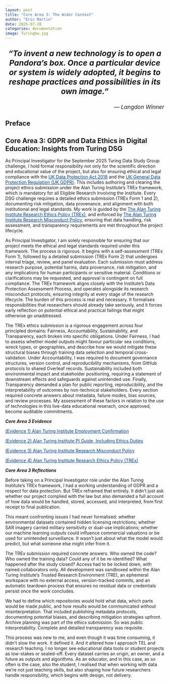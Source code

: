 ```yaml
---
layout: post
title: "Core Area 3: The Wider Context"
author: "Eric Martin"
date: 2025-07-28
categories: documentation
image: Turingbw.jpg
---
```

<p style="font-size: 1.75em; font-weight: bold; text-align: center;">
<em>“To invent a new technology is to open a Pandora’s box. Once a particular device or system is widely adopted, it begins to reshape practices and possibilities in its own image.”</em>
</p>

<p style="text-align: right; font-size: 1.25em;">
<em>— Langdon Winner</em>
</p>

## Preface

## Core Area 3: GDPR and Data Ethics in Digital Education: Insights from Turing DSG

As Principal Investigator for the September 2025 Turing Data Study Group challenge, I hold formal responsibility not only for the scientific direction and educational value of the project, but also for ensuring ethical and legal compliance with the <a href="https://www.legislation.gov.uk/ukpga/2018/12/contents" target="_blank" style="text-decoration: underline; color: #004080;">UK Data Protection Act 2018</a> and the <a href="https://www.legislation.gov.uk/eur/2016/679/contents" target="_blank" style="text-decoration: underline; color: #004080;">UK General Data Protection Regulation (UK GDPR)</a>. This includes authoring and clearing the project ethics submission under the Alan Turing Institute’s TREx framework, which is mandatory for all Eligible Research involving the Institute. Every DSG challenge requires a detailed ethics submission (TREx Form 1 and 2), documenting risk mitigation, data provenance, and alignment with both institutional and legal standards. My work is guided by the <a href="https://www.turing.ac.uk/turing-research-ethics-policy-trex-0" target="_blank" style="text-decoration: underline; color: #004080;">The Alan Turing Institute Research Ethics Policy (TREx)</a>, and enforced by <a href="https://www.turing.ac.uk/research-misconduct-policy" target="_blank" style="text-decoration: underline; color: #004080;">The Alan Turing Institute Research Misconduct Policy</a>, ensuring that data handling, risk assessment, and transparency requirements are met throughout the project lifecycle.

As Principal Investigator, I am solely responsible for ensuring that our project meets the ethical and legal standards required under this framework. The process is rigorous. It begins with a self-assessment (TREx Form 1), followed by a detailed submission (TREx Form 2) that undergoes internal triage, review, and panel evaluation. Each submission must address research purpose, potential harms, data provenance, risk mitigation, and any implications for human participants or sensitive material. Conditions or clarifications may be requested, and approval is contingent on full compliance. The TREx framework aligns closely with the Institute’s Data Protection Assessment Process, and operates alongside its research misconduct protocols, ensuring integrity at every stage of the research lifecycle. The burden of this process is real and necessary. It formalises responsibilities that researchers should already take seriously, and it forces early reflection on potential ethical and practical failings that might otherwise go unaddressed.

The TREx ethics submission is a rigorous engagement across four principled domains: Fairness, Accountability, Sustainability, and Transparency, each broken into specific obligations. Under Fairness, I had to assess whether model outputs might favour particular sea conditions, wreck types, or geographies, and describe how we would mitigate these structural biases through training data selection and temporal cross-validation. Under Accountability, I was required to document governance structures, version control, and reproducibility mechanisms, from GitHub protocols to shared Overleaf records. Sustainability included both environmental impact and stakeholder positioning, requiring a statement of downstream effects and safeguards against unintended use. Finally, Transparency demanded a plan for public reporting, reproducibility, and the interpretability of outcomes by non-technical stakeholders. Every section required concrete answers about metadata, failure modes, bias sources, and review processes. My assessment of these factors in relation to the use of technologies in this live-data educational reserach, once approved, become auditable commitments.



***Core Area 3 Evidence***

<a href="/assets/img/TuringEC2.pdf" target="_blank" style="text-decoration: underline; color: #004080;">(Evidence 1) Alan Turing Institute Employment Confirmation</a>

<a href="https://www.turing.ac.uk/sites/default/files/2019-08/dsg_pi_guide_0.pdf" target="_blank" style="text-decoration: underline; color: #004080;">(Evidence 2) Alan Turing Institute PI Guide, Including Ethics Duties</a>

<a href="https://www.turing.ac.uk/research-misconduct-policy" target="_blank" style="text-decoration: underline; color: #004080;" >(Evidence 3) Alan Turing Institute Research Misconduct Policy</a>

<a href="https://www.turing.ac.uk/turing-research-ethics-policy-trex-0" target="_blank" style="text-decoration: underline; color: #004080;">(Evidence 4) Alan Turing Institute Research Ethics Policy (TREx)</a>

***Core Area 3 Reflections***

Before taking on a Principal Investigator role under the Alan Turing Institute’s TREx framework, I had a working understanding of GDPR and a respect for data protection. But TREx reframed that entirely. It didn’t just ask whether our project complied with the law but also demanded a full account of how data would be handled, stored, accessed, and interpreted, from first receipt to final publication.

This meant confronting issues I had never formalised: whether environmental datasets contained hidden licensing restrictions; whether SAR imagery carried military sensitivity or dual-use implications; whether our machine learning outputs could influence commercial valuations or be used for unintended surveillance. It wasn’t just about what the model would predict, but what someone else might infer from it.

The TREx submission required concrete answers. Who owned the code? Who owned the training data? Could any of it be re-identified? What happened after the study closed? Access had to be locked down, with named collaborators only. All development was sandboxed within the Alan Turing Institute’s Trusted Research Environment (TRE), an ephemeral workspace with no external access, version-tracked commits, and an automatic teardown process that ensures no residual data or credentials persist once the work concludes.

We had to define which repositories would hold what data, which parts would be made public, and how results would be communicated without misinterpretation. That included publishing metadata protocols, documenting potential biases, and describing mitigation strategies upfront. Archive planning was part of the ethics submission. So was public interpretability. Complete and detailed transparency was requisite.

This process was new to me, and even though it was time consuming, it didn’t slow the work. It defined it. And it altered how I approach TEL and research teaching. I no longer see educational data tools or student projects as low-stakes or sealed-off. Every dataset carries an origin, an owner, and a future as outputs and algorithms. As an educator, and in this case, as so often is the case, also the student, I realised that when working with data we’re not just teaching skills, but also shaping how future researchers handle responsibility, which begins with design, not delivery.


